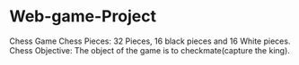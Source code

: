 # Web-game-Project
Chess Game
Chess Pieces: 32 Pieces, 16 black pieces and 16 White pieces.
Chess Objective: The object of the game is to checkmate(capture the king). 
